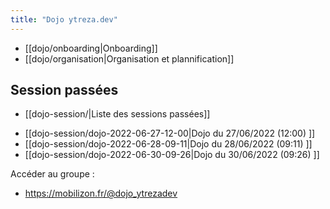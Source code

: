 ```yaml
---
title: "Dojo ytreza.dev"
---
```


* [[dojo/onboarding|Onboarding]]
* [[dojo/organisation|Organisation et plannification]]

## Session passées
* [[dojo-session/|Liste des sessions passées]]
- [[dojo-session/dojo-2022-06-27-12-00|Dojo du 27/06/2022 (12:00) ]]
- [[dojo-session/dojo-2022-06-28-09-11|Dojo du 28/06/2022 (09:11) ]]
- [[dojo-session/dojo-2022-06-30-09-26|Dojo du 30/06/2022 (09:26) ]]








Accéder au groupe : 
- https://mobilizon.fr/@dojo_ytrezadev





